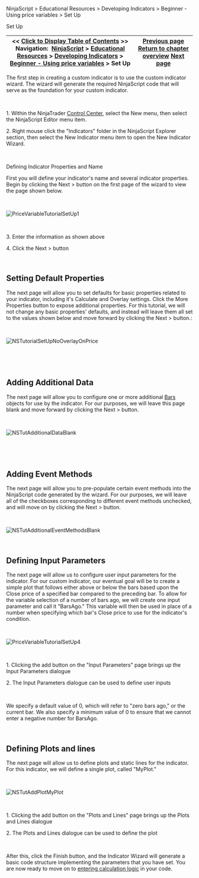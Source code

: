 ﻿


NinjaScript \> Educational Resources \> Developing Indicators \> Beginner \- Using price variables \> Set Up






















Set Up







| \<\< [Click to Display Table of Contents](set_up4.md) \>\> **Navigation:**     [NinjaScript](ninjascript.md) \> [Educational Resources](educational_resources.md) \> [Developing Indicators](developing_indicators.md) \> [Beginner \- Using price variables](beginner_-_using_price_variabl.md) \> Set Up | [Previous page](beginner_-_using_price_variabl.md) [Return to chapter overview](beginner_-_using_price_variabl.md) [Next page](entering_calculation_logic.md) |
| --- | --- |











The first step in creating a custom indicator is to use the custom indicator wizard. The wizard will generate the required NinjaScript code that will serve as the foundation for your custom indicator.


 


1\. Within the NinjaTrader [Control Center](control_center.md), select the New menu, then select the NinjaScript Editor menu item.


2\. Right mouse click the "Indicators" folder in the NinjaScript Explorer section, then select the New Indicator menu item to open the New Indicator Wizard.


 


Defining Indicator Properties and Name  

First you will define your indicator's name and several indicator properties. Begin by clicking the Next \> button on the first page of the wizard to view the page shown below.


 


![PriceVariableTutorialSetUp1](pricevariabletutorialsetup1.png)


 


3\. Enter the information as shown above


4\. Click the Next \> button


 


## Setting Default Properties


The next page will allow you to set defaults for basic properties related to your indicator, including it's Calculate and Overlay settings. Click the More Properties button to expose additional properties. For this tutorial, we will not change any basic properties' defaults, and instead will leave them all set to the values shown below and move forward by clicking the Next \> button.:


 


![NSTutorialSetUpNoOverlayOnPrice](nstutorialsetupnooverlayonprice.png)


 


 


## Adding Additional Data


The next page will allow you to configure one or more additional [Bars](bars.md) objects for use by the indicator. For our purposes, we will leave this page blank and move forward by clicking the Next \> button.


 


![NSTutAdditionalDataBlank](nstutadditionaldatablank.png)


 


 


## Adding Event Methods


The next page will allow you to pre\-populate certain event methods into the NinjaScript code generated by the wizard. For our purposes, we will leave all of the checkboxes corresponding to different event methods unchecked, and will move on by clicking the Next \> button.


 


![NSTutAdditionalEventMethodsBlank](nstutadditionaleventmethodsblank.png)


 


## Defining Input Parameters


The next page will allow us to configure user input parameters for the indicator. For our custom indicator, our eventual goal will be to create a simple plot that follows either above or below the bars based upon the Close price of a specified bar compared to the preceding bar. To allow for the variable selection of a number of bars ago, we will create one input parameter and call it "BarsAgo." This variable will then be used in place of a number when specifying which bar's Close price to use for the indicator's condition.


 


![PriceVariableTutorialSetUp4](pricevariabletutorialsetup4.png)


 


1\. Clicking the add button on the "Input Parameters" page brings up the Input Parameters dialogue


2\. The Input Parameters dialogue can be used to define user inputs


 


We specify a default value of 0, which will refer to "zero bars ago," or the current bar. We also specify a minimum value of 0 to ensure that we cannot enter a negative number for BarsAgo.


 


## Defining Plots and lines


The next page will allow us to define plots and static lines for the indicator. For this indicator, we will define a single plot, called "MyPlot."


 


![NSTutAddPlotMyPlot](nstutaddplotmyplot.png)


 


1\. Clicking the add button on the "Plots and Lines" page brings up the Plots and Lines dialogue


2\. The Plots and Lines dialogue can be used to define the plot


 


After this, click the Finish button, and the Indicator Wizard will generate a basic code structure implementing the parameters that you have set. You are now ready to move on to [entering calculation logic](entering_calculation_logic.md) in your code.








